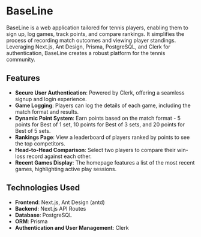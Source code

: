 # BaseLine

BaseLine is a web application tailored for tennis players, enabling them to sign up, log games, track points, and compare rankings. It simplifies the process of recording match outcomes and viewing player standings. Leveraging Next.js, Ant Design, Prisma, PostgreSQL, and Clerk for authentication, BaseLine creates a robust platform for the tennis community.

## Features

- **Secure User Authentication**: Powered by Clerk, offering a seamless signup and login experience.
- **Game Logging**: Players can log the details of each game, including the match format and results.
- **Dynamic Point System**: Earn points based on the match format - 5 points for Best of 1 set, 10 points for Best of 3 sets, and 20 points for Best of 5 sets.
- **Rankings Page**: View a leaderboard of players ranked by points to see the top competitors.
- **Head-to-Head Comparison**: Select two players to compare their win-loss record against each other.
- **Recent Games Display**: The homepage features a list of the most recent games, highlighting active play sessions.

## Technologies Used

- **Frontend**: Next.js, Ant Design (antd)
- **Backend**: Next.js API Routes
- **Database**: PostgreSQL
- **ORM**: Prisma
- **Authentication and User Management**: Clerk
